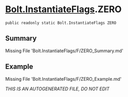 # [Bolt.InstantiateFlags](Types/Bolt.InstantiateFlags.md).ZERO
`public readonly static Bolt.InstantiateFlags ZERO`
## Summary
Missing File 'Bolt.InstantiateFlags/F/ZERO_Summary.md'
## Example
Missing File 'Bolt.InstantiateFlags/F/ZERO_Example.md'

*THIS IS AN AUTOGENERATED FILE, DO NOT EDIT*
